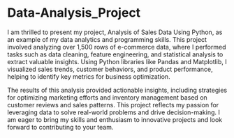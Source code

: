 # Data-Analysis_Project

I am thrilled to present my project, Analysis of Sales Data Using Python, as an example of my data analytics and programming skills. This project involved analyzing over 1,500 rows of e-commerce data, where I performed tasks such as data cleaning, feature engineering, and statistical analysis to extract valuable insights. Using Python libraries like Pandas and Matplotlib, I visualized sales trends, customer behaviors, and product performance, helping to identify key metrics for business optimization.

The results of this analysis provided actionable insights, including strategies for optimizing marketing efforts and inventory management based on customer reviews and sales patterns. This project reflects my passion for leveraging data to solve real-world problems and drive decision-making. I am eager to bring my skills and enthusiasm to innovative projects and look forward to contributing to your team.
